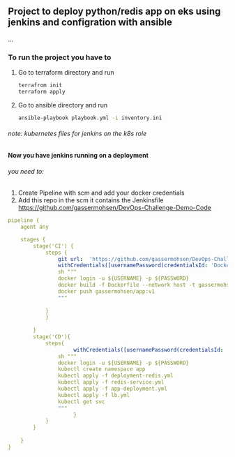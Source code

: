 ## Project to deploy python/redis app on eks using jenkins and configration with ansible
... 

### To run the project you have to 
1) Go to terraform directory and run
   ```bash
   terrafrom init 
   terraform apply
   ```
2) Go to ansible directory and run 
   ```bash
   ansible-playbook playbook.yml -i inventory.ini 
   ```
###### note: kubernetes files for jenkins on the k8s role

#### Now you have jenkins running on a deployment 

###### you need to:

1) Create Pipeline with scm and add your docker credentials
2) Add this repo in the scm it contains the Jenkinsfile 
https://github.com/gassermohsen/DevOps-Challenge-Demo-Code

```yaml
pipeline {
    agent any

    stages {
        stage('CI') {
            steps {
                git url:  'https://github.com/gassermohsen/DevOps-Challenge-Demo-Code' , branch: 'master'
                withCredentials([usernamePassword(credentialsId: 'Docker', usernameVariable: 'USERNAME', passwordVariable: 'PASSWORD')]){
                sh """
                docker login -u ${USERNAME} -p ${PASSWORD}
                docker build -f Dockerfile --network host -t gassermohsen/app:v1 .
                docker push gassermohsen/app:v1
                """
            
            }
            }
            
        }
        stage('CD'){
            steps{
                     withCredentials([usernamePassword(credentialsId: 'Docker', usernameVariable: 'USERNAME', passwordVariable: 'PASSWORD')]){
                sh """
                docker login -u ${USERNAME} -p ${PASSWORD}
                kubectl create namespace app
                kubectl apply -f deployment-redis.yml
                kubectl apply -f redis-service.yml
                kubectl apply -f app-deployment.yml
                kubectl apply -f lb.yml
                kubectl get svc
                """
                     }
            }
        }
        
    }
}
```
